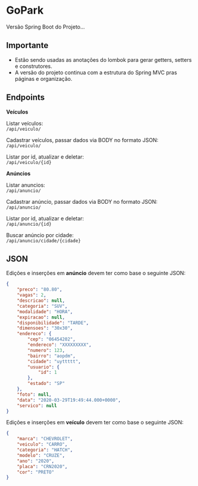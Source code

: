 # GoPark

Versão Spring Boot do Projeto...

## Importante

- Estão sendo usadas as anotações do lombok para gerar getters, setters e construtores.
- A versão do projeto continua com a estrutura do Spring MVC pras páginas e organização.


## Endpoints

**Veículos**

Listar veículos:
<br/>
`/api/veiculo/`

Cadastrar veículos, passar dados via BODY no formato JSON:
<br/>
`/api/veiculo/`

Listar por id, atualizar e deletar:
<br/>
`/api/veiculo/{id}`

**Anúncios**

Listar anuncios:
<br/>
`/api/anuncio/`

Cadastrar anúncio, passar dados via BODY no formato JSON:
<br/>
`/api/anuncio/`

Listar por id, atualizar e deletar:
<br/>
`/api/anuncio/{id}`

Buscar anúncio por cidade:
<br/>
`/api/anuncio/cidade/{cidade}`

## JSON

Edições e inserções em **anúncio** devem ter como base o seguinte JSON:

```json
{
    "preco": "80.80",
    "vagas": 2,
    "descricao": null,
    "categoria": "SUV",
    "modalidade": "HORA",
    "expiracao": null,
    "disponibilidade": "TARDE",
    "dimensoes": "30x30",
    "endereco": {
    	"cep": "06454202",
    	"endereco": "XXXXXXXXX",
    	"numero": 123,
    	"bairro": "aopdm",
    	"cidade": "uyttttt",
    	"usuario": {
    		"id": 1
    	},
    	"estado": "SP"
	},
    "foto": null,
    "data": "2020-03-29T19:49:44.000+0000",
    "servico": null
}
```

Edições e inserções em **veículo** devem ter como base o seguinte JSON:

```json
{
    "marca": "CHEVROLET",
    "veiculo": "CARRO",
    "categoria": "HATCH",
    "modelo": "CRUZE",
    "ano": "2020",
    "placa": "CRN2020",
    "cor": "PRETO"
}
```

